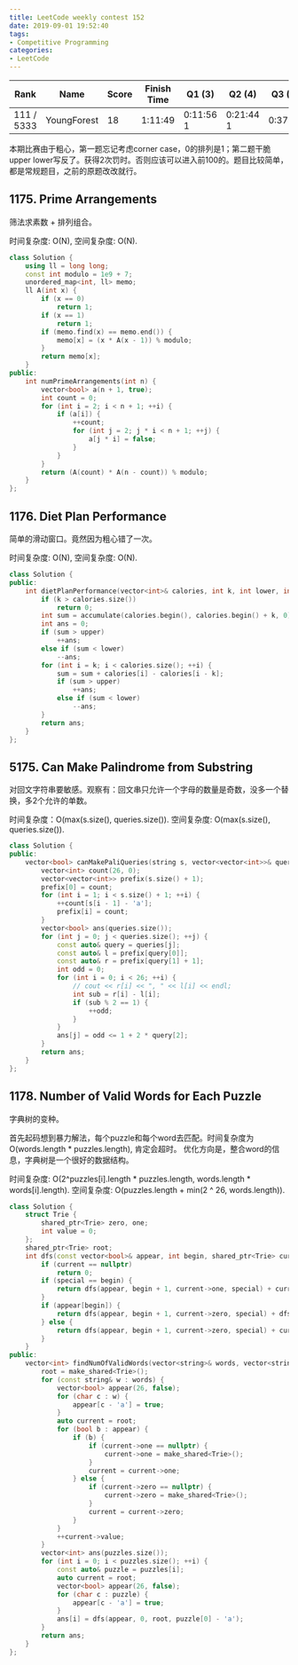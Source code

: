 ```yaml
---
title: LeetCode weekly contest 152
date: 2019-09-01 19:52:40
tags:
- Competitive Programming
categories:
- LeetCode
---
```


| Rank |	Name |	Score |	Finish Time | 	Q1 (3) |	Q2 (4) |	Q3 (5) |	Q4 (6)|
|--|--|--|--|--|--|--|--|
| 111 / 5333 |	YoungForest | 	18	 | 	1:11:49 | 0:11:56  1 | 0:21:44  1 | 0:37:27 | 1:01:49 |

本期比赛由于粗心，第一题忘记考虑corner case，0的排列是1；第二题干脆upper lower写反了。获得2次罚时。否则应该可以进入前100的。题目比较简单，都是常规题目，之前的原题改改就行。

## 1175. Prime Arrangements

筛法求素数 + 排列组合。

时间复杂度: O(N),
空间复杂度: O(N).

```cpp
class Solution {
    using ll = long long;
    const int modulo = 1e9 + 7;
    unordered_map<int, ll> memo;
    ll A(int x) {
        if (x == 0)
            return 1;
        if (x == 1)
            return 1;
        if (memo.find(x) == memo.end()) {
            memo[x] = (x * A(x - 1)) % modulo;
        }
        return memo[x];
    }
public:
    int numPrimeArrangements(int n) {
        vector<bool> a(n + 1, true);
        int count = 0;
        for (int i = 2; i < n + 1; ++i) {
            if (a[i]) {
                ++count;
                for (int j = 2; j * i < n + 1; ++j) {
                    a[j * i] = false;
                }
            }
        }
        return (A(count) * A(n - count)) % modulo;
    }
};
```

## 1176. Diet Plan Performance

简单的滑动窗口。竟然因为粗心错了一次。

时间复杂度: O(N),
空间复杂度: O(N).


```cpp
class Solution {
public:
    int dietPlanPerformance(vector<int>& calories, int k, int lower, int upper) {
        if (k > calories.size())
            return 0;
        int sum = accumulate(calories.begin(), calories.begin() + k, 0);
        int ans = 0;
        if (sum > upper)
            ++ans;
        else if (sum < lower)
            --ans;
        for (int i = k; i < calories.size(); ++i) {
            sum = sum + calories[i] - calories[i - k];
            if (sum > upper)
                ++ans;
            else if (sum < lower)
                --ans;
        }
        return ans;
    }
};
```

## 5175. Can Make Palindrome from Substring

对回文字符串要敏感。观察有：回文串只允许一个字母的数量是奇数，没多一个替换，多2个允许的单数。

时间复杂度：O(max(s.size(), queries.size()).
空间复杂度: O(max(s.size(), queries.size()).

```cpp
class Solution {
public:
    vector<bool> canMakePaliQueries(string s, vector<vector<int>>& queries) {
        vector<int> count(26, 0);
        vector<vector<int>> prefix(s.size() + 1);
        prefix[0] = count;
        for (int i = 1; i < s.size() + 1; ++i) {
            ++count[s[i - 1] - 'a'];
            prefix[i] = count;
        }
        vector<bool> ans(queries.size());
        for (int j = 0; j < queries.size(); ++j) {
            const auto& query = queries[j];
            const auto& l = prefix[query[0]];
            const auto& r = prefix[query[1] + 1];
            int odd = 0;
            for (int i = 0; i < 26; ++i) {
                // cout << r[i] << ", " << l[i] << endl;
                int sub = r[i] - l[i];
                if (sub % 2 == 1) {
                    ++odd;
                }
            }
            ans[j] = odd <= 1 + 2 * query[2];
        }
        return ans;
    }
};
```

## 1178. Number of Valid Words for Each Puzzle

字典树的变种。

首先起码想到暴力解法，每个puzzle和每个word去匹配。时间复杂度为 O(words.length * puzzles.length), 肯定会超时。
优化方向是，整合word的信息，字典树是一个很好的数据结构。

时间复杂度: O(2^puzzles[i].length * puzzles.length, words.length * words[i].length).
空间复杂度: O(puzzles.length + min(2 ^ 26, words.length)).

```cpp
class Solution {
    struct Trie {
        shared_ptr<Trie> zero, one;
        int value = 0;
    };
    shared_ptr<Trie> root;
    int dfs(const vector<bool>& appear, int begin, shared_ptr<Trie> current, int special) {
        if (current == nullptr)
            return 0;
        if (special == begin) {
            return dfs(appear, begin + 1, current->one, special) + current->value;
        }
        if (appear[begin]) {
            return dfs(appear, begin + 1, current->zero, special) + dfs(appear, begin + 1, current->one, special) + current->value;
        } else {
            return dfs(appear, begin + 1, current->zero, special) + current->value;
        }
    }
public:
    vector<int> findNumOfValidWords(vector<string>& words, vector<string>& puzzles) {
        root = make_shared<Trie>();
        for (const string& w : words) {
            vector<bool> appear(26, false);
            for (char c : w) {
                appear[c - 'a'] = true;
            }
            auto current = root;
            for (bool b : appear) {
                if (b) {
                    if (current->one == nullptr) {
                        current->one = make_shared<Trie>();
                    }
                    current = current->one;
                } else {
                    if (current->zero == nullptr) {
                        current->zero = make_shared<Trie>();
                    }
                    current = current->zero;
                }
            }
            ++current->value;
        }
        vector<int> ans(puzzles.size());
        for (int i = 0; i < puzzles.size(); ++i) {
            const auto& puzzle = puzzles[i];
            auto current = root;
            vector<bool> appear(26, false);
            for (char c : puzzle) {
                appear[c - 'a'] = true;
            }
            ans[i] = dfs(appear, 0, root, puzzle[0] - 'a');
        }
        return ans;
    }
};
```